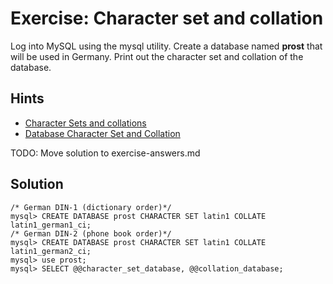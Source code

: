 # Exercise: Character set and collation

Log into MySQL using the mysql utility. Create a database named **prost** that will be used in Germany.  Print out the character set and collation of the database.  

## Hints

- [Character Sets and collations](http://dev.mysql.com/doc/refman/5.7/en/charset-mysql.html)
- [Database Character Set and Collation](http://dev.mysql.com/doc/refman/5.7/en/charset-database.html)

TODO:  Move solution to exercise-answers.md

## Solution

```
/* German DIN-1 (dictionary order)*/
mysql> CREATE DATABASE prost CHARACTER SET latin1 COLLATE latin1_german1_ci;
/* German DIN-2 (phone book order)*/
mysql> CREATE DATABASE prost CHARACTER SET latin1 COLLATE latin1_german2_ci;
mysql> use prost;
mysql> SELECT @@character_set_database, @@collation_database;
```
